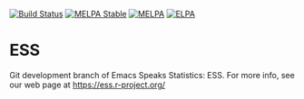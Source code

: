 [![Build Status](https://travis-ci.org/emacs-ess/ESS.svg?branch=master)](https://travis-ci.org/emacs-ess/ESS)
[![MELPA Stable](http://stable.melpa.org/packages/ess-badge.svg)](https://stable.melpa.org/#/ess)
[![MELPA](http://melpa.org/packages/ess-badge.svg)](https://melpa.org/#/ess)
[![ELPA](https://elpa.gnu.org/packages/ess.svg)](https://elpa.gnu.org/packages/ess.html)

# ESS

Git development branch of Emacs Speaks Statistics: ESS.
For more info, see our web page at https://ess.r-project.org/


